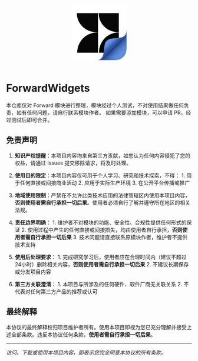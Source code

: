 <p align="center">
  <br>
  <img width="150" src="./icon.png">
  <br>
  <br>
</p>

<div align=center>

</div>

# ForwardWidgets

本仓库仅对 Forward 模块进行整理，模块经过个人测试，不对使用结果做任何负责，如有任何问题，请自行联系模块作者。
如果需要添加模块，可以申请 PR，经过测试后即可合并。

## 免责声明

1. **知识产权提醒**：本项目内容均来自第三方贡献，如您认为任何内容侵犯了您的权益，请通过 Issues 提交移除请求，将及时处理。

2. **使用目的限定**：本项目内容仅可用于个人学习、研究和技术探索，不得：
	   1. 用于任何直接或间接商业活动
	   2. 应用于实际生产环境
	   3. 在公开平台传播或推广

3. **地域使用限制**：严禁在不允许此类技术应用的法律管辖区内使用本项目内容，**否则使用者需自行承担一切后果**。使用者必须自行了解并遵守所在地区的相关法规。

4. **责任边界明确**：
	   1. 维护者不对模块的功能、安全性、合规性提供任何形式的保证
	   2. 使用过程中产生的任何直接或间接损失，均由使用者自行承担，**否则使用者需自行承担一切后果**
	   3. 技术问题请直接联系原模块作者，维护者不提供技术支持

5. **使用后处理要求**：
	   1. 完成研究学习后，使用者应在合理时间内（建议不超过24小时）删除相关内容，**否则使用者需自行承担一切后果**
	   2. 不建议长期保存或分发项目内容

6. **第三方关联澄清**：
	   1. 本项目与所涉及的任何硬件、软件厂商无关联关系
	   2. 不代表对任何第三方产品的推荐或认可

## 最终解释

本协议的最终解释权归项目维护者所有。使用本项目即视为您已充分理解并接受上述全部条款。违反本协议任何条款，**使用者需自行承担一切后果**。

---

*访问、下载或使用本项目内容，即表示您完全同意本协议的所有条款。*
